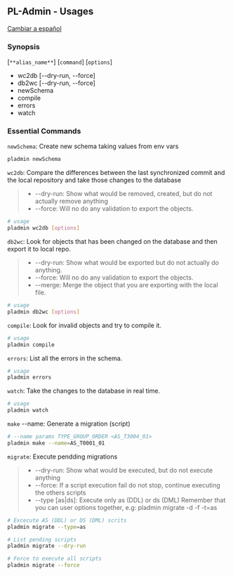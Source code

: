## PL-Admin - Usages
[Cambiar a español](usage-es.md)

### Synopsis
[`**alias_name**`] [`command`] [`options`]
- wc2db [--dry-run, --force]
- db2wc [--dry-run, --force]
- newSchema
- compile
- errors
- watch

### Essential Commands
`newSchema`: Create new schema taking values from env vars
```sh
pladmin newSchema
```

`wc2db`: Compare the differences between the last synchronized commit and the local repository and take those changes to the database
> - --dry-run: Show what would be removed, created, but do not actually remove anything
> - --force: Will no do any validation to export the objects.
```sh
# usage 
pladmin wc2db [options]
```

`db2wc`: Look for objects that has been changed on the database and then export it to local repo.
> - --dry-run: Show what would be exported but do not actually do anything.
> - --force: Will no do any validation to export the objects.
> - --merge: Merge the object that you are exporting with the local file. 
```sh
# usage
pladmin db2wc [options]
```

`compile`: Look for invalid objects and try to compile it.
```sh
# usage
pladmin compile
```

`errors`: List all the errors in the schema.
```sh
# usage
pladmin errors
```

`watch`: Take the changes to the database in real time.
```sh
# usage
pladmin watch
```

`make` --name: Generate a migration (script)

```sh
# --name params TYPE_GROUP_ORDER <AS_T3004_01>
pladmin make --name=AS_T0001_01
```

`migrate`: Execute pendding migrations 
> - --dry-run: Show what would be executed, but do not execute anything
> - --force: If a script execution fail do not stop, continue executing the others scripts
> - --type [as|ds]: Execute only as (DDL) or ds (DML)
> Remember that you can user options together, e.g: pladmin migrate -d -f -t=as
```sh
# Excecute AS (DDL) or DS (DML) scrits
pladmin migrate --type=as

# List pending scripts
pladmin migrate --dry-run

# Force to execute all scripts 
pladmin migrate --force 
```
